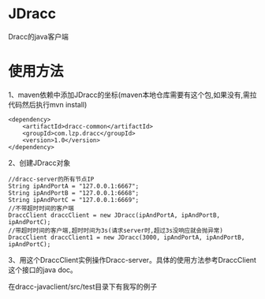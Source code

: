 # JDracc

Dracc的java客户端


# 使用方法
1、maven依赖中添加JDracc的坐标(maven本地仓库需要有这个包,如果没有,需拉代码然后执行mvn install)

    <dependency>
        <artifactId>dracc-common</artifactId>
        <groupId>com.lzp.dracc</groupId>
        <version>1.0</version>
    </dependency>

2、创建JDracc对象

    //dracc-server的所有节点IP
    String ipAndPortA = "127.0.0.1:6667";
    String ipAndPortB = "127.0.0.1:6668";
    String ipAndPortC = "127.0.0.1:6669";
    //不带超时时间的客户端
    DraccClient draccClient = new JDracc(ipAndPortA, ipAndPortB, ipAndPortC);
    //带超时时间的客户端,超时时间为3s(请求server时,超过3s没响应就会抛异常)
    DraccClient draccClient1 = new JDracc(3000, ipAndPortA, ipAndPortB, ipAndPortC);

3、用这个DraccClient实例操作Dracc-server。具体的使用方法参考DraccClient这个接口的java doc。  

在dracc-javaclient/src/test目录下有我写的例子
        





